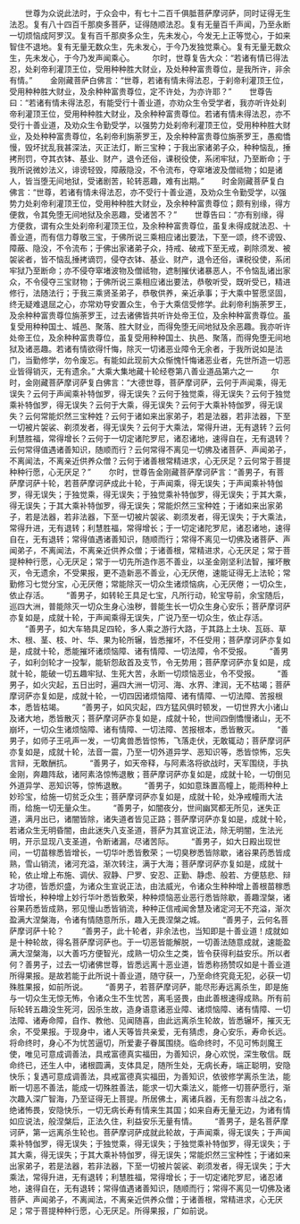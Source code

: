 <!-- { "loadSidebar": true } -->
　　世尊为众说此法时，于众会中，有七十二百千俱胝菩萨摩诃萨，同时证得无生法忍。复有八十四百千那庾多菩萨，证得随顺法忍。复有无量百千声闻，乃至永断一切烦恼成阿罗汉。复有百千那庾多众生，先未发心，今发无上正等觉心，于如来智住不退地。复有无量无数众生，先未发心，于今乃发独觉乘心。复有无量无数众生，先未发心，于今乃发声闻乘心。
　　尔时，世尊复告大众：“若诸有情已得法忍，处刹帝利灌顶王位，受用种种胜大财业，及处种种富贵尊位，是我所许，非余有情。”
　　金刚藏菩萨白佛言：“世尊，若诸有情未得法忍，于刹帝利灌顶王位，受用种种胜大财业，及余种种富贵尊位，定不许处，为亦许耶？”
　　世尊告曰：“若诸有情未得法忍，有能受行十善业道，亦劝众生令受学者，我亦听许处刹帝利灌顶王位，受用种种胜大财业，及余种种富贵尊位。若诸有情未得法忍，亦不受行十善业道，及劝众生令勤受学，以强势力处刹帝利灌顶王位，受用种种胜大财业，及处种种富贵尊位，名刹帝利旃荼罗王，及余种种富贵尊位旃荼罗王，愚痴憍慢，毁坏扰乱我甚深法，灭正法灯，断三宝种；于我出家诸弟子众，种种恼乱，捶拷刑罚，夺其衣钵、基业、财产，退令还俗，课税役使，系闭牢狱，乃至断命；于我所说微妙法义，诽谤轻毁，障蔽隐没，不令流布，夺窣堵波及僧祗物；如是诸人，皆当堕无间地狱，受诸剧苦，轮转恶趣，难有出期。”
　　时金刚藏菩萨复白佛言：“世尊，若诸有情未得法忍，亦不受行十善业道，及劝众生令勤受学，以强势力处刹帝利灌顶王位，受用种种胜大财业，及余种种富贵尊位；颇有别缘，得方便救，令其免堕无间地狱及余恶趣，受诸苦不？”
　　世尊告曰：“亦有别缘，得方便救，谓有众生处刹帝利灌顶王位，及余种种富贵尊位，虽复未得成就法忍、十善业道，而有信力尊敬三宝，于佛所说三乘相应诸出要法，下至一颂，终不谤毁、障蔽、隐没，不令流布；于佛出家诸弟子众，持戒、破戒下至无戒，剃除须发、被袈裟者，皆不恼乱捶拷谪罚，侵夺衣钵、基业、财产，退令还俗，课税役使，系闭牢狱乃至断命；亦不侵夺窣堵波物及僧祗物，遮制摧伏诸暴恶人，不令恼乱诸出家众，不令侵夺三宝财物；于佛所说三乘相应诸出要法，恭敬听受，既听受已，精进修行，法随法行；于我三乘贤圣弟子，恭敬供养，亲近承事；于大乘中誓愿坚固，终无疑难退屈之心，亦常劝导安置众生，令于大乘信受修学。此刹帝利旃荼罗王，及余种种富贵尊位旃荼罗王，过去诸佛皆共听许处帝王位，及余种种富贵尊位。虽复受用种种国土、城邑、聚落、胜大财业，而得免堕无间地狱及余恶趣。我亦听许处帝王位，及余种种富贵尊位，虽复受用种种国土、执邑、聚落，而得免堕无间地狱及诸恶趣。若诸有情欲得忏悔，除灭一切诸恶业障令无余者，于我所说如是法门，当勤修学，勿令废忘。有能如此现前大众惭愧忏悔诸恶业者，先世所造一切恶业皆得销灭，无有遗余。”
大乘大集地藏十轮经卷第八善业道品第六之一
　　尔时，金刚藏菩萨摩诃萨复白佛言：“大德世尊，菩萨摩诃萨，云何于声闻乘，得无误失？云何于声闻乘补特伽罗，得无误失？云何于独觉乘，得无误失？云何于独觉乘补特伽罗，得无误失？云何于大乘，得无误失？云何于大乘补特伽罗，得无误失？云何常能炽然三宝种姓？云何于诸如来出家弟子，若是法器，若非法器，下至一切被片袈裟、剃须发者，得无误失？云何于大乘法，常得升进，无有退转？云何利慧胜福，常得增长？云何于一切定诸陀罗尼，诸忍诸地，速得自在，无有退转？云何常得值遇诸善知识，随顺而行？云何常得不离见一切佛及诸菩萨、声闻弟子，不离闻法，不离亲近供养众僧？云何于诸善根常精进求，心无厌足？云何常于菩提种种行愿，心无厌足？”
　　尔时，世尊告金刚藏菩萨摩诃萨言：“善男子，有菩萨摩诃萨十轮，若菩萨摩诃萨成此十轮，于声闻乘，得无误失；于声闻乘补特伽罗，得无误失；于独觉乘，得无误失；于独觉乘补特伽罗，得无误失；于其大乘，得无误失；于其大乘补特伽罗，得无误失；常能炽然三宝种姓；于诸如来出家弟子，若是法器，若非法器，下至一切被片袈裟、剃须发者，得无误失；于大乘法，常得升进，无有退转；利慧胜福，常得增长；于一切定诸陀罗尼，诸忍诸地，速得自在，无有退转；常得值遇诸善知识，随顺而行；常得不离见一切佛及诸菩萨、声闻弟子，不离闻法，不离亲近供养众僧；于诸善根，常精进求，心无厌足；常于菩提种种行愿，心无厌足；常于一切先所造作恶不善业，以圣金刚坚利法智，摧坏散灭，令无遗余，不受果报，更不造新恶不善业，心无厌倦，速能证得无上法轮；常勤修习七觉分宝，心无厌倦；常能除灭一切众生诸烦恼病，心无厌倦；一切众生，依止存活。
　　“善男子，如转轮王具足七宝，凡所行动，轮宝导前，余宝随后，巡四大洲，普能除灭一切众生身心浊秽，普能生长一切众生身心安乐；菩萨摩诃萨亦复如是，成就十轮，于声闻乘得无误失，广说乃至一切众生，依止存活。
　　“善男子，如大车辂具足四轮，多人乘之游行大路，于其路上土块、瓦砾、草木、根、茎、枝、叶、华、果为轮所辗，皆悉摧坏，不任受用；菩萨摩诃萨亦复如是，成就十轮，悉能摧坏诸烦恼障、诸有情障、一切法障，令不受报。
　　“善男子，如利剑轮才一投掣，能斩怨敌首及支节，令无势用；菩萨摩诃萨亦复如是，成就十轮，能破一切五趣牢狱、生死大苦，永断一切烦恼恶业，令不受报。
　　“善男子，如火灾起，五日出时，遍四大洲一切河、海、水界、津润，无不枯竭；菩萨摩诃萨亦复如是，成就十轮，一切四因诸烦恼障、诸有情障、一切法障、苦报根本，悉皆枯竭。
　　“善男子，如风灾起，四方猛风俱时顿发，一切世界大小诸山及诸大地，悉皆散灭；菩萨摩诃萨亦复如是，成就十轮，世间四倒憍慢诸山，无不崩坏，一切众生诸烦恼障、诸有情障、一切法障、苦报根本，悉皆散灭。
　　“善男子，如师子王吼声一发，一切禽兽悉皆惊怖，飞落走伏，无敢辄动；菩萨摩诃萨亦复如是，成就十轮，法音一震，乃至一切外道异学、恶知识等，悉皆惊怖，忘失言辩，无敢酬抗。
　　“善男子，如天帝释，与阿素洛将欲战时，天军围绕，手执金刚，奔趣阵敌，诸阿素洛惊怖退散；菩萨摩诃萨亦复如是，成就十轮，一切倒见外道异学、恶知识等，惊怖退散。
　　“善男子，如如意珠置高幢上，能雨种种上妙珍宝，给施一切贫乏众生；菩萨摩诃萨亦复如是，成就十轮，处净戒幢雨大法雨，给施一切无量众生。
　　“善男子，如闇夜分，世间幽冥都无所见，迷失正道，满月出已，诸闇皆除，诸失道者皆见正路；菩萨摩诃萨亦复如是，成就十轮，若诸众生无明昏闇，由此迷失八支圣道，菩萨为其宣说正法，除无明闇，生法光明，开示显现八支圣道，令断诸漏，尽诸苦际。
　　“善男子，如大日殿出现世间，一切苗稼悉皆增长，一切华叶悉皆敷荣；一切臭秽悉皆除歇，诸谷果药悉皆成熟，雪山销流，诸河充溢，渐次转注，满于大海；菩萨摩诃萨亦复如是，成就十轮，依止增上布施、调伏、寂静、尸罗、安忍、正勤、静虑、般若、方便慈悲、辩才功德，皆悉炽盛，为诸众生宣说正法，由法威光，令诸众生种种增上善根苗稼悉皆增长，种种增上妙行华叶悉皆敷荣，种种烦恼恶业恶行悉皆除歇，善趣涅槃，诸谷果药悉皆成熟，邪见慢山悉皆销流，种种正信戒闻舍慧及诸定河无不充溢，渐次盈满大涅槃海，令诸有情随意所乐，趣入无畏涅槃之城。
　　“善男子，云何名菩萨摩诃萨十轮？
　　“善男子，此十轮者，非余法也，当知即是十善业道！成就如是十种轮故，得名菩萨摩诃萨也。于一切恶皆能解脱，一切善法随意成就，速能盈满大涅槃海，以大善巧方便智光，成熟一切众生之类，皆令获得利益安乐。所以者何？善男子，过去一切诸佛世尊，皆悉远离十恶业道，皆悉称扬赞叹如是十善业道所得果报。是故若能于此所说十善业道，随守获一，乃至命终究竟无犯，必获一切殊胜果报，如前所说。
　　“善男子，若菩萨摩诃萨，能尽形寿远离杀生，即是施与一切众生无惊无怖，令诸众生不生忧苦，离毛竖畏，由此善根速得成熟。所有前际轮转五趣没生死河，因杀生故，造身语意诸恶业障、诸烦恼障、诸有情障、一切法障、诸寿命障，自作、教他、见闻随喜，由此远离杀生轮故，皆悉辗坏，摧灭无余，不受果报。于现身中，诸人天等皆共亲爱，无有猜虑，身心安乐，寿命长远。将命终时，身心不为忧苦逼切，所爱妻子眷属围绕。临命终时，不见可怖剡魔王使，唯见可意成调善法，具戒富德真实福田，为善知识，身心欢悦，深生敬信。既命终已，还生人中，诸根圆满，支体具足，随所生处，无病长寿，端正聪明，安隐快乐；复遇可意成调善法，具戒富德真实福田，为善知识，依彼修学离杀生法，能断一切恶不善法，能成一切殊胜善法，能求一切大乘法义，能修一切菩萨愿行，渐次趣入深广智海，乃至证得无上菩提。所居佛土，离诸兵器，无有怨害斗战之名，绝诸怖畏，安隐快乐，一切无病长寿有情来生其国；如来自寿无量无边，为诸有情如应说法，般涅槃后，正法久住，利益安乐无量有情。
　　“善男子，是名菩萨摩诃萨，第一远离杀生轮也。菩萨摩诃萨成就此轮故，于声闻乘，得无误失；于声闻乘补特伽罗，得无误失；于独觉乘，得无误失；于独觉乘补特伽罗，得无误失；于其大乘，得无误失；于其大乘补特伽罗，得无误失；常能炽然三宝种性；于诸如来出家弟子，若是法器，若非法器，下至一切被片袈裟、剃须发者，得无误失；于大乘法，常得升进，无有退转；利慧胜福，常得增长；于一切定诸陀罗尼，诸忍诸地，速得自在，无有退转；常得值遇诸善知识，随顺而行；常得不离见一切佛及诸菩萨、声闻弟子，不离闻法，不离亲近供养众僧；于诸善根，常精进求，心无厌足；常于菩提种种行愿，心无厌足。所得果报，广如前说。
